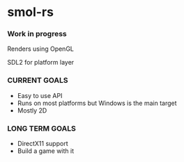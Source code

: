 # smol-rs


### Work in progress

Renders using OpenGL

SDL2 for platform layer


### CURRENT GOALS

 * Easy to use API
 * Runs on most platforms but Windows is the main target
 * Mostly 2D
 
 

### LONG TERM GOALS
* DirectX11 support
* Build a game with it


